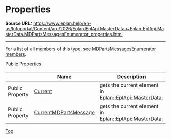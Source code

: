 # Properties

**Source URL:** https://www.eplan.help/en-us/Infoportal/Content/api/2026/Eplan.EplApi.MasterDatau~Eplan.EplApi.MasterData.MDPartsMessagesEnumerator_properties.html

---

For a list of all members of this type, see [MDPartsMessagesEnumerator members](Eplan.EplApi.MasterDatau~Eplan.EplApi.MasterData.MDPartsMessagesEnumerator_members.html).

Public Properties

|  | Name | Description |
| --- | --- | --- |
| Public Property | [Current](Eplan.EplApi.MasterDatau~Eplan.EplApi.MasterData.MDPartsMessagesEnumerator~Current.html) | gets the current element in [Eplan::EplApi::MasterData:](Eplan.EplApi.MasterDatau~Eplan.EplApi.MasterData.MDPartsDatabaseMessages.html) |
| Public Property | [CurrentMDPartsMessage](Eplan.EplApi.MasterDatau~Eplan.EplApi.MasterData.MDPartsMessagesEnumerator~CurrentMDPartsMessage.html) | gets the current element in [Eplan::EplApi::MasterData:](Eplan.EplApi.MasterDatau~Eplan.EplApi.MasterData.MDPartsDatabaseMessages.html) |

[Top](#top)

